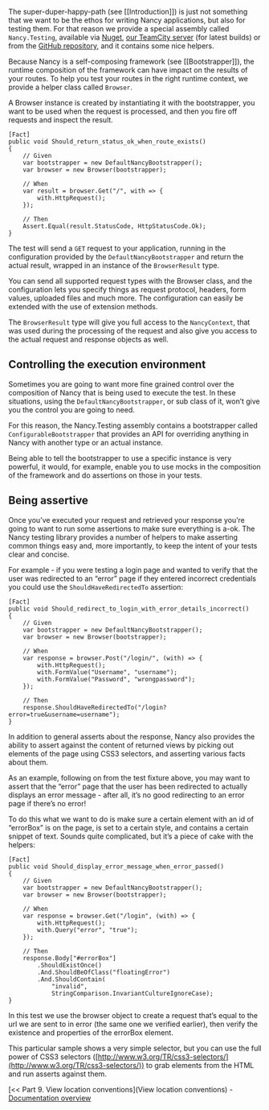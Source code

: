 The super-duper-happy-path (see [[Introduction]]) is just not something that we want to be the ethos for writing Nancy applications, but also for testing them. For that reason we provide a special assembly called `Nancy.Testing`, available via [Nuget](http://nuget.org), [our TeamCity server](http://teamcity.codebetter.com/project.html?projectId=project112&tab=projectOverview&guest=true) (for latest builds) or from the [GitHub repository](http://nancyfx.org), and it contains some nice helpers.

Because Nancy is a self-composing framework (see [[Bootstrapper]]), the runtime composition of the framework can have impact on the results of your routes. To help you test your routes in the right runtime context, we provide a helper class called `Browser`.

A Browser instance is created by instantiating it with the bootstrapper, you want to be used when the request is processed, and then you fire off requests and inspect the result.

    [Fact]
    public void Should_return_status_ok_when_route_exists()
    {
        // Given
        var bootstrapper = new DefaultNancyBootstrapper();
        var browser = new Browser(bootstrapper);
        
        // When
        var result = browser.Get("/", with => {
            with.HttpRequest();
        });
        
        // Then
        Assert.Equal(result.StatusCode, HttpStatusCode.Ok);
    }

The test will send a `GET` request to your application, running in the configuration provided by the `DefaultNancyBootstrapper` and return the actual result, wrapped in an instance of the `BrowserResult` type.

You can send all supported request types with the Browser class, and the configuration lets you specify things as request protocol, headers, form values, uploaded files and much more. The configuration can easily be extended with the use of extension methods.

The `BrowserResult` type will give you full access to the `NancyContext`, that was used during the processing of the request and also give you access to the actual request and response objects as well.

## Controlling the execution environment

Sometimes you are going to want more fine grained control over the composition of Nancy that is being used to execute the test. In these situations, using the `DefaultNancyBootstrapper`, or sub class of it, won’t give you the control you are going to need.

For this reason, the Nancy.Testing assembly contains a bootstrapper called `ConfigurableBootstrapper` that provides an API for overriding anything in Nancy with another type or an actual instance.

Being able to tell the bootstrapper to use a specific instance is very powerful, it would, for example, enable you to use mocks in the composition of the framework and do assertions on those in your tests.

## Being assertive

Once you’ve executed your request and retrieved your response you’re going to want to run some assertions to make sure everything is a-ok. The Nancy testing library provides a number of helpers to make asserting common things easy and, more importantly, to keep the intent of your tests clear and concise.

For example - if you were testing a login page and wanted to verify that the user was redirected to an “error” page if they entered incorrect credentials you could use the `ShouldHaveRedirectedTo` assertion:

    [Fact]
    public void Should_redirect_to_login_with_error_details_incorrect()
    {
        // Given
        var bootstrapper = new DefaultNancyBootstrapper();
        var browser = new Browser(bootstrapper);
        
        // When
        var response = browser.Post("/login/", (with) => {
            with.HttpRequest();
            with.FormValue("Username", "username");
            with.FormValue("Password", "wrongpassword");
        });
        
        // Then
        response.ShouldHaveRedirectedTo("/login?error=true&username=username");
    }

In addition to general asserts about the response, Nancy also provides the ability to assert against the content of returned views by picking out elements of the page using CSS3 selectors, and asserting various facts about them. 

As an example, following on from the test fixture above, you may want to assert that the “error” page that the user has been redirected to actually displays an error message - after all, it’s no good redirecting to an error page if there’s no error!

To do this what we want to do is make sure a certain element with an id of “errorBox” is on the page, is set to a certain style, and contains a certain snippet of text. Sounds quite complicated, but it’s a piece of cake with the helpers:

    [Fact]
    public void Should_display_error_message_when_error_passed()
    {
        // Given
        var bootstrapper = new DefaultNancyBootstrapper();
        var browser = new Browser(bootstrapper);
        
        // When
        var response = browser.Get("/login", (with) => {
            with.HttpRequest();
            with.Query("error", "true");
        });
        
        // Then
        response.Body["#errorBox"]
            .ShouldExistOnce()
            .And.ShouldBeOfClass("floatingError")
            .And.ShouldContain(
                "invalid",
                StringComparison.InvariantCultureIgnoreCase);
    }

In this test we use the browser object to create a request that’s equal to the url we are sent to in error (the same one we verified earlier), then verify the existence and properties of the errorBox element.

This particular sample shows a very simple selector, but you can use the full power of CSS3 selectors ([http://www.w3.org/TR/css3-selectors/](http://www.w3.org/TR/css3-selectors/)) to grab elements from the HTML and run asserts against them.

[<< Part 9. View location conventions](View location conventions) - [Documentation overview](Documentation)